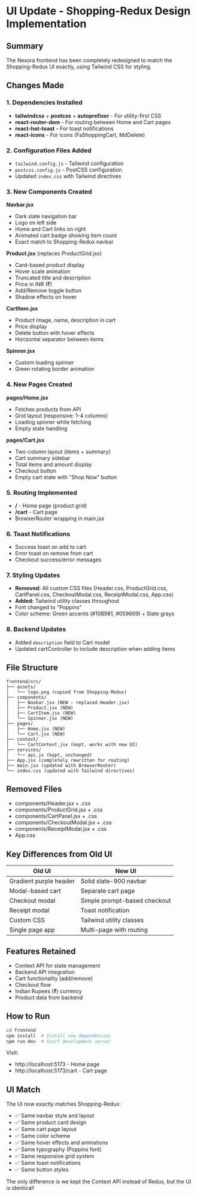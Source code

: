 # UI Update - Shopping-Redux Design Implementation

## Summary

The Nexora frontend has been completely redesigned to match the Shopping-Redux UI exactly, using Tailwind CSS for styling.

## Changes Made

### 1. Dependencies Installed
- **tailwindcss** + **postcss** + **autoprefixer** - For utility-first CSS
- **react-router-dom** - For routing between Home and Cart pages
- **react-hot-toast** - For toast notifications
- **react-icons** - For icons (FaShoppingCart, MdDelete)

### 2. Configuration Files Added
- `tailwind.config.js` - Tailwind configuration
- `postcss.config.js` - PostCSS configuration
- Updated `index.css` with Tailwind directives

### 3. New Components Created

**Navbar.jsx**
- Dark slate navigation bar
- Logo on left side
- Home and Cart links on right
- Animated cart badge showing item count
- Exact match to Shopping-Redux navbar

**Product.jsx** (replaces ProductGrid.jsx)
- Card-based product display
- Hover scale animation
- Truncated title and description
- Price in INR (₹)
- Add/Remove toggle button
- Shadow effects on hover

**CartItem.jsx**
- Product image, name, description in cart
- Price display
- Delete button with hover effects
- Horizontal separator between items

**Spinner.jsx**
- Custom loading spinner
- Green rotating border animation

### 4. New Pages Created

**pages/Home.jsx**
- Fetches products from API
- Grid layout (responsive: 1-4 columns)
- Loading spinner while fetching
- Empty state handling

**pages/Cart.jsx**
- Two-column layout (items + summary)
- Cart summary sidebar
- Total items and amount display
- Checkout button
- Empty cart state with "Shop Now" button

### 5. Routing Implemented
- **/** - Home page (product grid)
- **/cart** - Cart page
- BrowserRouter wrapping in main.jsx

### 6. Toast Notifications
- Success toast on add to cart
- Error toast on remove from cart
- Checkout success/error messages

### 7. Styling Updates
- **Removed:** All custom CSS files (Header.css, ProductGrid.css, CartPanel.css, CheckoutModal.css, ReceiptModal.css, App.css)
- **Added:** Tailwind utility classes throughout
- Font changed to "Poppins"
- Color scheme: Green accents (#10B981, #059669) + Slate grays

### 8. Backend Updates
- Added `description` field to Cart model
- Updated cartController to include description when adding items

## File Structure

```
frontend/src/
├── assets/
│   └── logo.png (copied from Shopping-Redux)
├── components/
│   ├── Navbar.jsx (NEW - replaced Header.jsx)
│   ├── Product.jsx (NEW)
│   ├── CartItem.jsx (NEW)
│   └── Spinner.jsx (NEW)
├── pages/
│   ├── Home.jsx (NEW)
│   └── Cart.jsx (NEW)
├── context/
│   └── CartContext.jsx (kept, works with new UI)
├── services/
│   └── api.js (kept, unchanged)
├── App.jsx (completely rewritten for routing)
├── main.jsx (updated with BrowserRouter)
└── index.css (updated with Tailwind directives)
```

## Removed Files
- components/Header.jsx + .css
- components/ProductGrid.jsx + .css
- components/CartPanel.jsx + .css
- components/CheckoutModal.jsx + .css
- components/ReceiptModal.jsx + .css
- App.css

## Key Differences from Old UI

| Old UI | New UI |
|--------|--------|
| Gradient purple header | Solid slate-900 navbar |
| Modal-based cart | Separate cart page |
| Checkout modal | Simple prompt-based checkout |
| Receipt modal | Toast notification |
| Custom CSS | Tailwind utility classes |
| Single page app | Multi-page with routing |

## Features Retained
- Context API for state management
- Backend API integration
- Cart functionality (add/remove)
- Checkout flow
- Indian Rupees (₹) currency
- Product data from backend

## How to Run

```bash
cd frontend
npm install  # Install new dependencies
npm run dev  # Start development server
```

Visit:
- http://localhost:5173 - Home page
- http://localhost:5173/cart - Cart page

## UI Match

The UI now exactly matches Shopping-Redux:
- ✅ Same navbar style and layout
- ✅ Same product card design
- ✅ Same cart page layout
- ✅ Same color scheme
- ✅ Same hover effects and animations
- ✅ Same typography (Poppins font)
- ✅ Same responsive grid system
- ✅ Same toast notifications
- ✅ Same button styles

The only difference is we kept the Context API instead of Redux, but the UI is identical!
